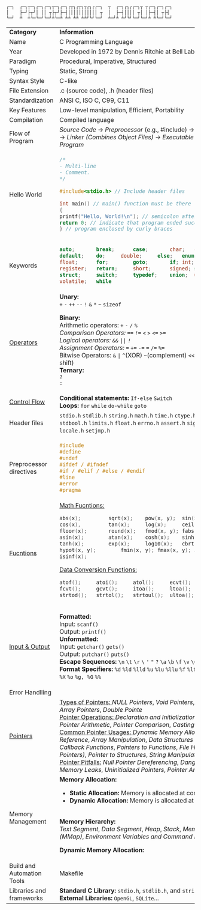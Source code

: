 ```bash
┌─┐  ┌─┐┬─┐┌─┐┌─┐┬─┐┌─┐┌┬┐┌┬┐┬┌┐┌┌─┐  ┬  ┌─┐┌┐┌┌─┐┬ ┬┌─┐┌─┐┌─┐
│    ├─┘├┬┘│ ││ ┬├┬┘├─┤│││││││││││ ┬  │  ├─┤││││ ┬│ │├─┤│ ┬├┤
└─┘  ┴  ┴└─└─┘└─┘┴└─┴ ┴┴ ┴┴ ┴┴┘└┘└─┘  ┴─┘┴ ┴┘└┘└─┘└─┘┴ ┴└─┘└─┘
```

<table>

<tr>
<td> <b>Category</b> </td>
<td> <b>Information</b> </td>
</tr>
<tr>
<td>Name</td>
<td>C Programming Language</td>
</tr>
<tr>
<td>Year</td>
<td>Developed in 1972 by Dennis Ritchie at Bell Labs</td>
</tr>
<tr>
<td>Paradigm</td>
<td>Procedural, Imperative, Structured</td>
</tr>
<tr>
<td>Typing</td>
<td>Static, Strong</td>
</tr>
<tr>
<td>Syntax Style</td>
<td>C-like</td>
</tr>
<tr>
<td>File Extension</td>
<td>.c (source code), .h (header files)</td>
</tr>
<tr>
<td>Standardization</td>
<td>ANSI C, ISO C, C99, C11</td>
</tr>
<tr>
<td>Key Features</td>
<td>Low-level manipulation, Efficient, Portability</td>
</tr>

<tr>
<td>Compilation</td>
<td>Compiled language</td>
</tr>
<tr>
<td>Flow of Program</td>
<td> <i>Source Code</i> -> <i>Preprocessor</i> (e.g., #include) -> <i>Compiler</i> (e.g., gcc) -> <i>Linker (Combines Object Files)</i> -> <i>Executable Program</i> -> <i>Run the Program</i></td>
</tr>

<tr>
<td>Hello World</td>
<td>
 
```c
/*
- Multi-line
- Comment.
*/

#include<stdio.h> // Include header files

int main() // main() function must be there
{
printf("Hello, World!\n"); // semicolon after each statement
return 0; // indicate that program ended successfuly
} // program enclosed by curly braces

````
</td>
</tr>

<tr>
<td>Keywords</td>
<td>

```c
auto;		break;		case;		char;	const;		continue
default;	do;		double;		else;	enum;		extern
float;		for;		goto;		if;	int;		long
register;	return;		short;		signed;	sizeof;		static
struct;		switch;		typedef;	union;	unsigned;	void;
volatile;	while
````

</td>
</tr>

<tr>
<td>
<a href="https://github.com/zelhajou/practice-c/tree/main/Basic%20%26%20Syntax/Operators">Operators</a>
</td>
<td>
<b>Unary:</b><br>
<code>+</code>
<code>-</code>
<code>++</code>
<code>--</code>
<code>!</code>
<code>&</code>
<code>*</code>
<code>~</code>
<code>sizeof</code>

<b>Binary:</b><br>
Arithmetic operators: <code>+</code>
<code>-</code>
<code>*</code>
<code>/</code>
<code>%</code>
<br>
Comparison Operators:
<code>==</code>
<code>!=</code>
<code><</code>
<code>></code>
<code><=</code>
<code>>=</code>
<br>
Logical operators:
<code>&&</code>
<code>||</code>
<code>!</code>
<br>
Assignment Operators:
<code>=</code>
<code>+=</code>
<code>-=</code>
<code>*=</code>
<code>/=</code>
<code>%=</code>
<br>
Bitwise Operators: 
<code>&</code>
<code>|</code>
<code>^</code>(XOR)
<code>~</code>(complement)
<code><<</code>(left shift)
<code>>></code>(right shift)
<br>
<b>Ternary:</b><br>
<code>? :</code>

</td>
</tr>

<tr>
<td>
<a href="https://github.com/zelhajou/practice-c/tree/main/Basic%20%26%20Syntax/Control%20Flow">Control Flow</a>
</td>
<td>
<b>Conditional statements:</b> <code>If-else</code> <code>Switch</code><br>
<b>Loops:</b> <code>for</code> <code>while</code> <code>do-while</code> <code>goto</code>
</td>
</tr>

<tr>
<td>Header files</td>
<td>
<code>stdio.h</code>
<code>stdlib.h</code>
<code>string.h</code>
<code>math.h</code>
<code>time.h</code>
<code>ctype.h</code>
<code>stdarg.h</code>
<code>stddef.h</code>
<code>stdbool.h</code>
<code>limits.h</code>
<code>float.h</code>
<code>errno.h</code>
<code>assert.h</code>
<code>signal.h</code>
<code>ctype.h</code>
<code>locale.h</code>
<code>setjmp.h</code>
</td>
</tr>

<tr>
<td>Preprocessor directives</td>
<td>

```c
#include
#define
#undef
#ifdef / #ifndef
#if / #elif / #else / #endif
#line
#error
#pragma
```

</td>
</tr>

<tr>
<td><a href="https://github.com/zelhajou/c-programming-language/tree/main/Modularity%20and%20Organization/Functions">Fucntions</a></td>
<td>
<a href="https://github.com/zelhajou/c-programming-language/tree/main/Modularity%20and%20Organization/Functions/Math%20Functions">Math Fucntions:</a><br>

```c
abs(x);			sqrt(x);	pow(x, y);	sin(x),
cos(x),			tan(x);		log(x);		ceil(x);
floor(x);		round(x);	fmod(x, y);	fabs(x);
asin(x);		atan(x);	cosh(x);	sinh(x);
tanh(x);		exp(x);		log10(x);	cbrt(x);
hypot(x, y);		fmin(x, y);	fmax(x, y);	isnan(x);
isinf(x);
```

<a href="">Data Conversion Functions:</a><br>

```c
atof();		atoi();		atol();		ecvt();
fcvt();		gcvt(); 	itoa();		ltoa();
strtod();	strtol();	strtoul();	ultoa();
```

</td>
</tr>



<tr>
<td>
<a href="https://github.com/zelhajou/practice-c/tree/main/Basic%20%26%20Syntax/Input%20and%20Output">
Input & Output
</a>
</td>
<td>

<b>Formatted:</b> <br>
Input: <code>scanf()</code> <br>
Output: <code>printf()</code><br>
<b>Unformatted:</b><br>
Input: <code>getchar()</code> <code>gets()</code> <br>
Output: <code>putchar()</code> <code>puts()</code>
<br>
<b>Escape Sequences:</b>
<code>\n</code> 
<code>\t</code> 
<code>\r</code> 
<code>\\</code> 
<code>\'</code> 
<code>\"</code> 
<code>\?</code> 
<code>\a</code> 
<code>\b</code> 
<code>\f</code> 
<code>\v</code> 
<code>\0</code>
<br>
<b>Format Specifiers:</b>
<code>%d</code>
<code>%ld</code>
<code>%lld</code>
<code>%u</code>
<code>%lu</code>
<code>%llu</code>
<code>%f</code>
<code>%lf</code>
<code>%e, %E</code>
<code>%c</code>
<code>%s</code>
<code>%p</code>
<code>%x, %X</code>
<code>%o</code>
<code>%g, %G</code>
<code>%%</code>

</td>
</tr>

<tr>
<td>Error Handlling</td>
<td></td>
</tr>



<tr>
<td><a href="https://github.com/zelhajou/c-programming-language/tree/main/Pointers">Pointers<a></td>
<td>
	<a href="">Types of Pointers: </a>
	<i>NULL Pointers</i>,
	<i>Void Pointers</i>,
	<i>Function Pointers</i>,
	<i>Array Pointers</i>,
	<i>Double Pointe</i>
	<br>
	<a href="">Pointer Operations: </a>
	<i>Declaration and Initialization</i>,
	<i>Dereferencing</i>,
	<i>Pointer Arithmetic</i>,
	<i>Pointer Comparison</i>,
	<i>Casting Pointer</i>
	<br>
	<a href="">Common Pointer Usages: </a>
	<i>Dynamic Memory Allocation</i>,
	<i>Passing by Reference</i>,
	<i>Array Manipulation</i>,
	<i>Data Structures (Linked Lists)</i>,
	<i>Callback Functions</i>,
	<i>Pointers to Functions</i>,
	<i>File Handling (File Pointers)</i>,
	<i>Pointer to Structures</i>,
	<i>String Manipulation</i>
	<br>
	<a href="">Pointer Pitfalls:</a>
	<i>Null Pointer Dereferencing</i>,
	<i>Dangling Pointers</i>,
	<i>Memory Leaks</i>,
	<i>Uninitialized Pointers</i>,
	<i>Pointer Arithmetic Error</i>
	<br>
</td>
</tr>

<tr>
<td>Memory Management</td>
<td>
<b>Memory Allocation:</b><br>
<ul>
<li>
<b>Static Allocation:</b> Memory is allocated at compile-time
</li>
<li>
<b>Dynamic Allocation:</b> Memory is allocated at runtime
</li>
</ul>
<br>
<b>Memory Hierarchy:</b><br>
<i>Text Segment</i>, <i>Data Segment</i>, <i>Heap</i>, <i>Stack</i>, <i>Memory Mapping (MMap)</i>, <i>Environment Variables and Command Line Arguments</i>

<b>Dynamic Memory Allocation:<b><br>
</td>
</tr>


<tr>
<td>Build and Automation Tools</td>
<td>
Makefile
</td>
</tr>
<tr>

<tr>
<td>Libraries and frameworks</td>
<td>
<b>Standard C Library:</b> <code>stdio.h</code>, <code>stdlib.h</code>, and <code>string.h</code>...<br>
<b>External Libraries:</b> <code>OpenGL</code>, <code>SQLite</code>...
</td>
</tr>

</table>

